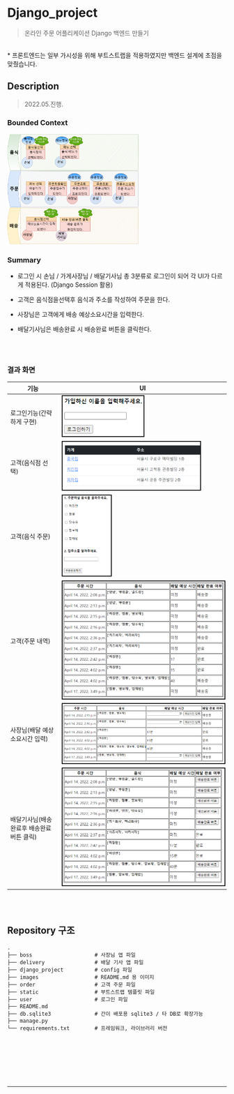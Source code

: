 # Django_project
> 온라인 주문 어플리케이션 Django 백엔드 만들기
 <br>
* 프론트엔드는 일부 가시성을 위해 부트스트랩을 적용하였지만 백엔드 설계에 초점을 맞췄습니다.

## Description

> 2022.05.진행.
### Bounded Context

<img src=images/Bounded_context.png  width="60%"/>


  
  <br>

### Summary

* 로그인 시 손님 / 가게사장님 / 배달기사님 총 3분류로 로그인이 되어 각 UI가 다르게 적용된다.  (Django Session 활용)
* 고객은 음식점을선택후 음식과 주소를 작성하여 주문을 한다.
* 사장님은 고객에게 배송 예상소요시간을 입력한다.
* 배달기사님은 배송완료 시 배송완료 버튼을 클릭한다.

  

  

  <br>

  <br>
  
 
 ### 결과 화면
|기능|UI|
|------|---|
|로그인기능(간략하게 구현)|<img src=images/login.png  width="50%" border="2"/>|
|고객(음식점 선택)|<img src=images/order_shops.png  width="85%" border="2"/>|
|고객(음식 주문)|<img src=images/order_menus.png  width="30%" border="2"/>|
|고객(주문 내역)|<img src=images/order_order.png  width="100%" border="2"/>|
|사장님(배달 예상 소요시간 입력)|<img src=images/boss_orders.png  width="100%" border="2"/>|
|배달기사님(배송완료후 배송완료 버튼 클릭)|<img src=images/delivery_orders.png  width="100%" border="2"/>|



  
  <br>

  <br>
  
## Repository 구조

```
.
├── boss                    # 사장님 앱 파일
├── delivery                # 배달 기사 앱 파일
├── django_project          # config 파일
├── images                  # README.md 용 이미지
├── order                   # 고객 주문 파일
├── static                  # 부트스트랩 템플릿 파일
├── user                    # 로그인 파일
├── README.md
├── db.sqlite3              # 간이 배포용 sqlite3 / 타 DB로 확장가능
├── manage.py
└── requirements.txt        # 프레임워크, 라이브러리 버전
 
```
 <br>
 
 <br> <br> <br>
 
 

***

